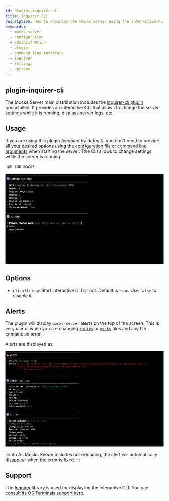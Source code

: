 ```yaml
---
id: plugins-inquirer-cli
title: Inquirer CLI
description: How to administrate Mocks Server using the interactive CLI
keywords:
  - mocks server
  - configuration
  - administration
  - plugin
  - command line interface
  - inquirer
  - settings
  - options
---
```


## plugin-inquirer-cli

The Mocks Server main distribution includes the [inquirer-cli plugin](https://www.npmjs.com/package/@mocks-server/plugin-inquirer-cli) preinstalled. It provides an interactive CLI that allows to change the server settings while it is running, displays server logs, etc.

## Usage

If you are using this plugin _(enabled by default)_, you don't need to provide all your desired options using the [configuration file](configuration-file.md) or [command line arguments](configuration-command-line-arguments.md) when starting the server. The CLI allows to change settings while the server is running.

```bash
npm run mocks
```

![Interactive CLI](assets/inquirer-cli.gif)

## Options

* `cli`: `<String>` Start interactive CLI or not. Default is `true`. Use `false` to disable it.

## Alerts

The plugin will display `mocks-server` alerts on the top of the screen. This is very useful when you are changing [`routes`](get-started-routes.md) or [`mocks`](get-started-mocks.md) files and any file contains an error.

Alerts are displayed as:

![Interactive CLI alerts](assets/inquirer-cli-alerts.png)

:::info
As Mocks Server includes hot reloading, the alert will automatically disappear when the error is fixed.
:::

## Support

The [Inquirer][inquirer-url] library is used for displaying the interactive CLI. You can [consult its OS Terminals support here][inquirer-support].

[inquirer-url]: https://www.npmjs.com/package/inquirer
[inquirer-support]: https://www.npmjs.com/package/inquirer#support-os-terminals